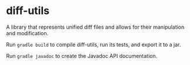 # diff-utils
A library that represents unified diff files and allows for their manipulation and modification.

Run `gradle build` to compile diff-utils, run its tests, and export it to a jar.

Run `gradle javadoc` to create the Javadoc API documentation. 
